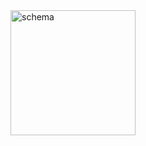 
<img src="https://i.postimg.cc/brFWFtxP/Divine-Sushi-Shop-Schema-4.png" alt="schema" width="200px" height="200px">
